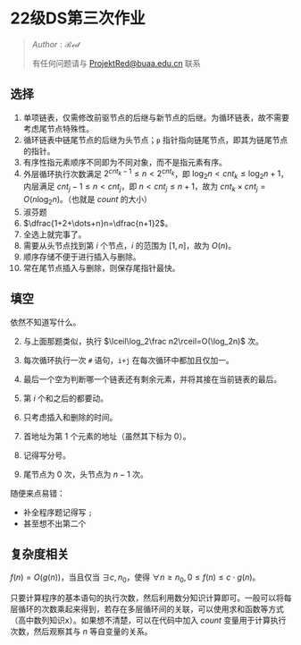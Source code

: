 # 22级DS第三次作业

> $Author : \mathcal{Red}$
>
> 有任何问题请与 ProjektRed@buaa.edu.cn 联系

## 选择

1. 单项链表，仅需修改前驱节点的后继与新节点的后继。为循环链表，故不需要考虑尾节点特殊性。
2. 循环链表中链尾节点的后继为头节点；`p` 指针指向链尾节点，即其为链尾节点的指针。
3. 有序性指元素顺序不同即为不同对象，而不是指元素有序。
4. 外层循环执行次数满足 $2^{cnt_k-1}\le n< 2^{cnt_k}$，即 $\log_2n<cnt_k\le \log_2n+1$，内层满足 $cnt_j-1\le n < cnt_j$，即 $n<cnt_j\le n+1$，故为 $cnt_k\times cnt_j=O(n\log_2n)$。（也就是 $count$ 的大小）
5. 淑芬题
6. $\dfrac{1+2+\dots+n}n=\dfrac{n+1}2$。
7. 全选上就完事了。
8. 需要从头节点找到第 $i$ 个节点，$i$ 的范围为 $[1,\,n]$，故为 $O(n)$。
9. 顺序存储不便于进行插入与删除。
10. 常在尾节点插入与删除，则保存尾指针最快。

## 填空

依然不知道写什么。

2. 与上面那题类似，执行 $\lceil\log_2\frac n2\rceil=O(\log_2n)$ 次。

4.  每次循环执行一次 `#` 语句，`i+j` 在每次循环中都加且仅加一。
5. 最后一个空为判断哪一个链表还有剩余元素，并将其接在当前链表的最后。
6. 第 $i$ 个和之后的都要动。
7. 只考虑插入和删除的时间。
8. 首地址为第 $1$ 个元素的地址（虽然其下标为 $0$）。
9. 记得写分号。
10. 尾节点为 $0$ 次，头节点为 $n-1$ 次。

随便来点易错：

- 补全程序题记得写 `;`
- 甚至想不出第二个

## 复杂度相关

$f(n)=O(g(n))$，当且仅当 $\exists c,n_0$，使得 $\forall n \ge n_0,0\le f(n)\le c\cdot g(n)$。

只要计算程序的基本语句的执行次数，然后利用数分知识计算即可。一般可以将每层循环的次数乘起来得到，若存在多层循环间的关联，可以使用求和函数等方式（高中数列知识x）。如果想不清楚，可以在代码中加入 $count$ 变量用于计算执行次数，然后观察其与 $n$ 等自变量的关系。

